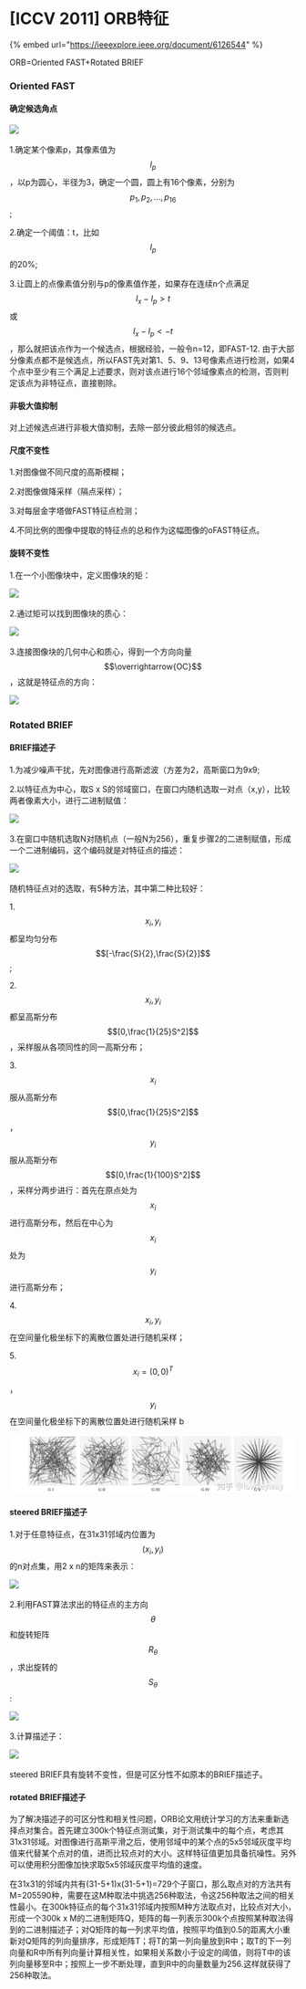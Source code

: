 # \[ICCV 2011] ORB特征

{% embed url="https://ieeexplore.ieee.org/document/6126544" %}

ORB=Oriented FAST+Rotated BRIEF

### Oriented FAST

#### 确定候选角点

![](../../.gitbook/assets/orb\_0.png)

1.确定某个像素p，其像素值为$$I_p$$，以p为圆心，半径为3，确定一个圆，圆上有16个像素，分别为$$p_1,p_2,...,p_{16}$$;&#x20;

2.确定一个阈值：t，比如$$I_p$$的20%;

3.让圆上的点像素值分别与p的像素值作差，如果存在连续n个点满足$$I_x-I_p>t$$或$$I_x-I_p< -t$$，那么就把该点作为一个候选点，根据经验，一般令n=12，即FAST-12. 由于大部分像素点都不是候选点，所以FAST先对第1、5、9、13号像素点进行检测，如果4个点中至少有三个满足上述要求，则对该点进行16个邻域像素点的检测，否则判定该点为非特征点，直接剔除。

#### 非极大值抑制

对上述候选点进行非极大值抑制，去除一部分彼此相邻的候选点。

#### 尺度不变性

1.对图像做不同尺度的高斯模糊；&#x20;

2.对图像做降采样（隔点采样）；&#x20;

3.对每层金字塔做FAST特征点检测；&#x20;

4.不同比例的图像中提取的特征点的总和作为这幅图像的oFAST特征点。

#### 旋转不变性

1.在一个小图像块中，定义图像块的矩：&#x20;

![](../../.gitbook/assets/orb\_1.png)

2.通过矩可以找到图像块的质心：&#x20;

![](../../.gitbook/assets/orb\_2.png)

3.连接图像块的几何中心和质心，得到一个方向向量$$\overrightarrow{OC}$$，这就是特征点的方向：&#x20;

![](../../.gitbook/assets/orb\_3.png)

### Rotated BRIEF

#### BRIEF描述子

1.为减少噪声干扰，先对图像进行高斯滤波（方差为2，高斯窗口为9x9;&#x20;

2.以特征点为中心，取S x S的邻域窗口，在窗口内随机选取一对点（x,y），比较两者像素大小，进行二进制赋值：&#x20;

![](../../.gitbook/assets/orb\_4.png)

3.在窗口中随机选取N对随机点（一般N为256），重复步骤2的二进制赋值，形成一个二进制编码，这个编码就是对特征点的描述：&#x20;

![](../../.gitbook/assets/orb\_5.png)

随机特征点对的选取，有5种方法，其中第二种比较好：&#x20;

1.$$x_i,y_i$$都呈均匀分布$$[-\frac{S}{2},\frac{S}{2}]$$;&#x20;

2.$$x_i,y_i$$都呈高斯分布$$[0,\frac{1}{25}S^2]$$，采样服从各项同性的同一高斯分布；&#x20;

3.$$x_i$$服从高斯分布$$[0,\frac{1}{25}S^2]$$，$$y_i$$服从高斯分布$$[0,\frac{1}{100}S^2]$$，采样分两步进行：首先在原点处为$$x_i$$进行高斯分布，然后在中心为$$x_i$$处为$$y_i$$进行高斯分布；&#x20;

4.$$x_i,y_i$$在空间量化极坐标下的离散位置处进行随机采样；&#x20;

5.$$x_i={(0,0)}^T$$，$$y_i$$在空间量化极坐标下的离散位置处进行随机采样 b

![](<../../.gitbook/assets/image (481).png>)

#### steered BRIEF描述子

1.对于任意特征点，在31x31邻域内位置为$$(x_i,y_i)$$的n对点集，用2 x n的矩阵来表示：&#x20;

![](../../.gitbook/assets/orb\_7.png)

2.利用FAST算法求出的特征点的主方向$$\theta$$和旋转矩阵$$R_\theta$$，求出旋转的$$S_\theta$$:&#x20;

![](../../.gitbook/assets/orb\_8.png)

3.计算描述子：&#x20;

![](../../.gitbook/assets/orb\_9.png)

steered BRIEF具有旋转不变性，但是可区分性不如原本的BRIEF描述子。

#### rotated BRIEF描述子

为了解决描述子的可区分性和相关性问题，ORB论文用统计学习的方法来重新选择点对集合。首先建立300k个特征点测试集，对于测试集中的每个点，考虑其31x31邻域。对图像进行高斯平滑之后，使用邻域中的某个点的5x5邻域灰度平均值来代替某个点对的值，进而比较点对的大小。这样特征值更加具备抗噪性。另外可以使用积分图像加快求取5x5邻域灰度平均值的速度。&#x20;

在31x31的邻域内共有(31-5+1)x(31-5+1)=729个子窗口，那么取点对的方法共有M=205590种，需要在这M种取法中挑选256种取法，令这256种取法之间的相关性最小。在300k特征点的每个31x31邻域内按照M种方法取点对，比较点对大小，形成一个300k x M的二进制矩阵Q，矩阵的每一列表示300k个点按照某种取法得到的二进制描述子；对Q矩阵的每一列求平均值，按照平均值到0.5的距离大小重新对Q矩阵的列向量排序，形成矩阵T；将T的第一列向量放到R中；取T的下一列向量和R中所有列向量计算相关性，如果相关系数小于设定的阈值，则将T中的该列向量移至R中；按照上一步不断处理，直到R中的向量数量为256.这样就获得了256种取法。
